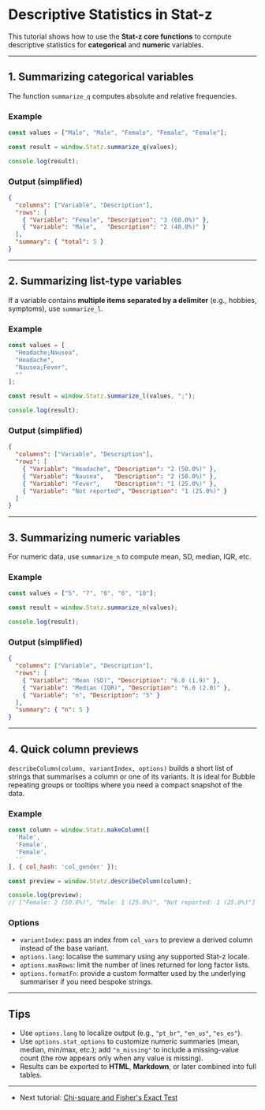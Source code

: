 # Descriptive Statistics in Stat-z

This tutorial shows how to use the **Stat-z core functions** to compute descriptive statistics for **categorical** and **numeric** variables.

---

## 1. Summarizing categorical variables

The function `summarize_q` computes absolute and relative frequencies.

### Example
```js
const values = ["Male", "Male", "Female", "Female", "Female"];

const result = window.Statz.summarize_q(values);

console.log(result);
```

### Output (simplified)

```json
{
  "columns": ["Variable", "Description"],
  "rows": [
    { "Variable": "Female", "Description": "3 (60.0%)" },
    { "Variable": "Male",   "Description": "2 (40.0%)" }
  ],
  "summary": { "total": 5 }
}
```

---

## 2. Summarizing list-type variables

If a variable contains **multiple items separated by a delimiter** (e.g., hobbies, symptoms), use `summarize_l`.

### Example

```js
const values = [
  "Headache;Nausea",
  "Headache",
  "Nausea;Fever",
  ""
];

const result = window.Statz.summarize_l(values, ";");

console.log(result);
```

### Output (simplified)

```json
{
  "columns": ["Variable", "Description"],
  "rows": [
    { "Variable": "Headache", "Description": "2 (50.0%)" },
    { "Variable": "Nausea",   "Description": "2 (50.0%)" },
    { "Variable": "Fever",    "Description": "1 (25.0%)" },
    { "Variable": "Not reported", "Description": "1 (25.0%)" }
  ]
}
```

---

## 3. Summarizing numeric variables

For numeric data, use `summarize_n` to compute mean, SD, median, IQR, etc.

### Example

```js
const values = ["5", "7", "6", "6", "10"];

const result = window.Statz.summarize_n(values);

console.log(result);
```

### Output (simplified)

```json
{
  "columns": ["Variable", "Description"],
  "rows": [
    { "Variable": "Mean (SD)", "Description": "6.8 (1.9)" },
    { "Variable": "Median (IQR)", "Description": "6.0 (2.0)" },
    { "Variable": "n", "Description": "5" }
  ],
  "summary": { "n": 5 }
}
```

---

## 4. Quick column previews

`describeColumn(column, variantIndex, options)` builds a short list of strings that summarises a column or one of its variants. It is ideal for Bubble repeating groups or tooltips where you need a compact snapshot of the data.

### Example
```js
const column = window.Statz.makeColumn([
  'Male',
  'Female',
  'Female',
  ''
], { col_hash: 'col_gender' });

const preview = window.Statz.describeColumn(column);

console.log(preview);
// ["Female: 2 (50.0%)", "Male: 1 (25.0%)", "Not reported: 1 (25.0%)"]
```

### Options
- `variantIndex`: pass an index from `col_vars` to preview a derived column instead of the base variant.
- `options.lang`: localise the summary using any supported Stat-z locale.
- `options.maxRows`: limit the number of lines returned for long factor lists.
- `options.formatFn`: provide a custom formatter used by the underlying summariser if you need bespoke strings.

---

## Tips

* Use `options.lang` to localize output (e.g., `"pt_br"`, `"en_us"`, `"es_es"`).
* Use `options.stat_options` to customize numeric summaries (mean, median, min/max, etc.); add `"n_missing"` to include a missing-value count (the row appears only when any value is missing).
* Results can be exported to **HTML**, **Markdown**, or later combined into full tables.

---

- Next tutorial: [Chi-square and Fisher's Exact Test](chi_fisher.md)
